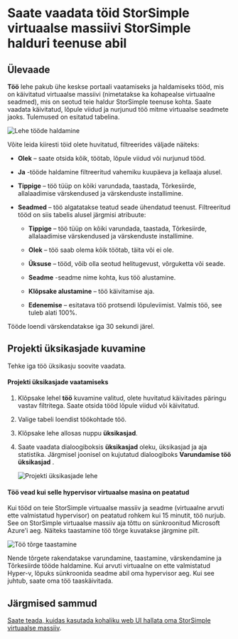 <properties 
   pageTitle="Saate vaadata ja hallata StorSimple virtuaalse massiiv | Microsoft Azure'i"
   description="Kirjeldatakse StorSimple halduri teenuse töö lehe ja kuidas seda kasutada StorSimple virtuaalse massiivi uuemaid ja praeguse töö jälgimiseks."
   services="storsimple"
   documentationCenter="NA"
   authors="alkohli"
   manager="carmonm"
   editor=""/>
<tags 
   ms.service="storsimple"
   ms.devlang="NA"
   ms.topic="article"
   ms.tgt_pltfrm="NA"
   ms.workload="na"
   ms.date="06/07/2016"
   ms.author="alkohli" />

# <a name="use-the-storsimple-manager-service-to-view-jobs-for-the-storsimple-virtual-array"></a>Saate vaadata töid StorSimple virtuaalse massiivi StorSimple halduri teenuse abil

## <a name="overview"></a>Ülevaade

**Töö** lehe pakub ühe keskse portaali vaatamiseks ja haldamiseks tööd, mis on käivitatud virtuaalse massiivi (nimetatakse ka kohapealse virtuaalne seadmed), mis on seotud teie haldur StorSimple teenuse kohta. Saate vaadata käivitatud, lõpule viidud ja nurjunud töö mitme virtuaalse seadmete jaoks. Tulemused on esitatud tabelina. 

![Lehe tööde haldamine](./media/storsimple-ova-manage-jobs/ovajobs1.png)

Võite leida kiiresti töid olete huvitatud, filtreerides väljade näiteks:

- **Olek** – saate otsida kõik, töötab, lõpule viidud või nurjunud tööd.
- **Ja** -tööde haldamine filtreeritud vahemiku kuupäeva ja kellaaja alusel.
- **Tippige** – töö tüüp on kõiki varundada, taastada, Tõrkesiirde, allalaadimise värskendused ja värskenduste installimine.
- **Seadmed** – töö algatatakse teatud seade ühendatud teenust. Filtreeritud tööd on siis tabelis alusel järgmisi atribuute:

    - **Tippige** – töö tüüp on kõiki varundada, taastada, Tõrkesiirde, allalaadimise värskendused ja värskenduste installimine.

    - **Olek** – töö saab olema kõik töötab, täita või ei ole.

    - **Üksuse** – tööd, võib olla seotud helitugevust, võrguketta või seade. 

    - **Seadme** -seadme nime kohta, kus töö alustamine.

    - **Klõpsake alustamine** – töö käivitamise aja.

    - **Edenemise** – esitatava töö protsendi lõpuleviimist. Valmis töö, see tuleb alati 100%.

Tööde loendi värskendatakse iga 30 sekundi järel.

## <a name="view-job-details"></a>Projekti üksikasjade kuvamine

Tehke iga töö üksikasju soovite vaadata.

#### <a name="to-view-job-details"></a>Projekti üksikasjade vaatamiseks

1. Klõpsake lehel **töö** kuvamine valitud, olete huvitatud käivitades päringu vastav filtritega. Saate otsida tööd lõpule viidud või käivitatud.

2. Valige tabeli loendist töökohtade töö.

3. Klõpsake lehe allosas nuppu **üksikasjad**.

4. Saate vaadata dialoogiboksis **üksikasjad** oleku, üksikasjad ja aja statistika. Järgmisel joonisel on kujutatud dialoogiboks **Varundamise töö üksikasjad** .
 
    ![Projekti üksikasjade lehe](./media/storsimple-ova-manage-jobs/ovajobs2.png)

#### <a name="job-failures-when-the-virtual-machine-is-paused-in-the-hypervisor"></a>Töö vead kui selle hypervisor virtuaalse masina on peatatud

Kui tööd on teie StorSimple virtuaalse massiiv ja seadme (virtuaalne arvuti ette valmistatud hypervisor) on peatatud rohkem kui 15 minutit, töö nurjub. See on StorSimple virtuaalse massiiv aja tõttu on sünkroonitud Microsoft Azure'i aeg. Näiteks taastamine töö tõrge kuvatakse järgmine pilt.

![Töö tõrge taastamine](./media/storsimple-ova-manage-jobs/restorejobfailure.png)

Nende tõrgete rakendatakse varundamine, taastamine, värskendamine ja Tõrkesiirde tööde haldamine. Kui arvuti virtuaalne on ette valmistatud Hyper-v, lõpuks sünkroonida seadme abil oma hypervisor aeg. Kui see juhtub, saate oma töö taaskäivitada. 

## <a name="next-steps"></a>Järgmised sammud

[Saate teada, kuidas kasutada kohaliku web UI hallata oma StorSimple virtuaalse massiiv](storsimple-ova-web-ui-admin.md).
